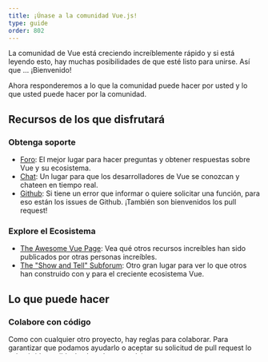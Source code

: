 ```yaml
---
title: ¡Únase a la comunidad Vue.js!
type: guide
order: 802
---
```


La comunidad de Vue está creciendo increíblemente rápido y si está leyendo esto, hay muchas posibilidades de que esté listo para unirse. Así que ... ¡Bienvenido!

Ahora responderemos a lo que la comunidad puede hacer por usted y lo que usted puede hacer por la comunidad.

## Recursos de los que disfrutará

### Obtenga soporte

- [Foro](https://forum.vuejs.org/): El mejor lugar para hacer preguntas y obtener respuestas sobre Vue y su ecosistema.
- [Chat](https://chat.vuejs.org/): Un lugar para que los desarrolladores de Vue se conozcan y chateen en tiempo real.
- [Github](https://github.com/vuejs): Si tiene un error que informar o quiere solicitar una función, para eso están los issues de Github. ¡También son bienvenidos los pull request!

### Explore el Ecosistema

- [The Awesome Vue Page](https://github.com/vuejs/awesome-vue): Vea qué otros recursos increíbles han sido publicados por otras personas increíbles.
- [The "Show and Tell" Subforum](https://forum.vuejs.org/c/show-and-tell): Otro gran lugar para ver lo que otros han construido con y para el creciente ecosistema Vue.

## Lo que puede hacer

### Colabore con código

Como con cualquier otro proyecto, hay reglas para colaborar. Para garantizar que podamos ayudarlo o aceptar su solicitud de pull request lo más rápido posible, lea [la guía para colaborar](https://github.com/vuejs/vue/blob/dev/.github/CONTRIBUTING.md).

Después de eso, estará listo para colaborar en los repositorios centrales de Vue:

- [vue](https://github.com/vuejs/vue): La librería central
- [vuex](https://github.com/vuejs/vuex): Gestión de estados inspirado en Flux
- [vue-router](https://github.com/vuejs/vue-router): un sistema de rutas para SPAs

...así como muchas otras [librerías oficiales](https://github.com/vuejs) más pequeñas.

### Comparta (y cree) su experiencia

Además de responder preguntas y compartir recursos en el foro y el chat, hay otras maneras no tan obvias de compartir y expandir lo que sabe:

- **Desarrollar materiales de aprendizaje.** A menudo se dice que la mejor manera de aprender es enseñar. Si hay algo interesante que esté haciendo con Vue, refuerce su experiencia escribiendo un post en un blog, desarrolle un taller o incluso comparta alguna información en las redes sociales.
- **Siga un repositorio que le interese.** Esto le enviará notificaciones cada vez que haya actividad en ese repositorio, brindándole información privilegiada sobre las discusiones en curso y las próximas funciones. Es una forma fantástica de crear una experiencia, para que finalmente, pueda ayudar a resolver problemas y solicitudes.

### Traduzca documentación

Vue ya se ha extendido por todo el mundo, incluso con el equipo central que está en al menos media docena de husos horarios. [El foro](https://forum.vuejs.org/) incluye 7 idiomas y subiendo además muchos de nuestros documentos tienen [traducciones mantenidas activamente](https://github.com/vuejs?utf8=%E2%9C%93&query=vuejs.org). Estamos muy orgullosos del alcance internacional de Vue, pero podemos hacerlo aún mejor.

Esperamos que en este momento, esté leyendo esta frase en su idioma preferido. Si no, ¿le gustaría ayudarnos a llegar?.

Si es así, siéntase libre para hacer fork del repositorio de [esta documentación](https://github.com/vuejs/vuejs.org/) o de cualquier otra documentación mantenida oficialmente, luego comience a traducir. Una vez que haya avanzado, abra un issue o solicite un pull request en el repositorio principal y haremos una llamada para que más colaboradores le ayuden.
